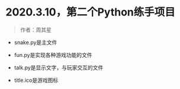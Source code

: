 # 2020.3.10，第二个Python练手项目

> 作者：周其星

- snake.py是主文件

- fun.py是实现各种游戏功能的文件

- talk.py是显示文字，与玩家交互的文件

- title.ico是游戏图标
